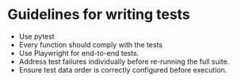 # Guidelines for writing tests 
- Use pytest
- Every function should comply with the tests
- Use Playwright for end-to-end tests.
- Address test failures individually before re-running the full suite.
- Ensure test data order is correctly configured before execution.
